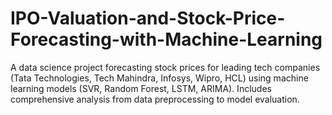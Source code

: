 # IPO-Valuation-and-Stock-Price-Forecasting-with-Machine-Learning
A data science project forecasting stock prices for leading tech companies (Tata Technologies, Tech Mahindra, Infosys, Wipro, HCL) using machine learning models (SVR, Random Forest, LSTM, ARIMA). Includes comprehensive analysis from data preprocessing to model evaluation.
